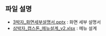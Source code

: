 ## 파일 설명
  - [3박자_화면세부설명서.pptx](https://github.com/Jinseop95/Capstone_Design/blob/master/storyboard/3박자_화면세부설명서.pptx) : 화면 세부 설명서
  - [삼박자_캡스톤_메뉴설계_v2.xlsx](https://github.com/Jinseop95/Capstone_Design/blob/master/storyboard/삼박자_캡스톤_메뉴설계_v2.xlsx) : 메뉴 설계
